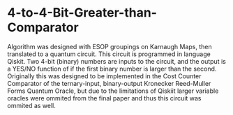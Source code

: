# 4-to-4-Bit-Greater-than-Comparator
Algorithm was designed with ESOP groupings on Karnaugh Maps, then translated to a quantum circuit. This circuit is programmed in language Qiskit. Two 4-bit (binary) numbers are inputs to the circuit, and the output is a YES/NO function of if the first binary number is larger than the second. Originally this was designed to be implemented in the Cost Counter Comparator of the ternary-input, binary-output Kronecker Reed-Muller Forms Quantum Oracle, but due to the limitations of Qiskiit larger variable oracles were ommited from the final paper and thus this circuit was ommited as well.
